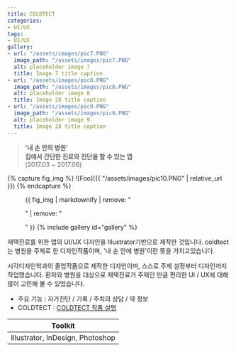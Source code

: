 ```yaml
---
title: COLDTECT
categories:
- UI/UX
tags:
- UI/UX
gallery:
- url: "/assets/images/pic7.PNG"
  image_path: "/assets/images/pic7.PNG"
  alt: placeholder image 7
  title: Image 7 title caption
- url: "/assets/images/pic8.PNG"
  image_path: "/assets/images/pic8.PNG"
  alt: placeholder image 8
  title: Image 28 title caption
- url: "/assets/images/pic9.PNG"
  image_path: "/assets/images/pic9.PNG"
  alt: placeholder image 9
  title: Image 28 title caption
---
```


><b>'내 손 안의 병원' <br>
> 집에서 간단한 진료와 진단을 할 수 있는 앱</b><br>(2017.03 ~ 2017.06)


{% capture fig_img %}
![Foo]({{ "/assets/images/pic10.PNG" | relative_url }})
{% endcapture %}

<figure>
  {{ fig_img | markdownify | remove: "<p>" | remove: "</p>" }}
{% include gallery id="gallery" %}
</figure>
재택진료를 위한 앱의 UI/UX 디자인을 Illustrator기반으로 제작한 것입니다. 
coldtect는 병원을 주제로 한 디자인작품이며, '내 손 안에 병원'이란 뜻을 가지고있습니다. 

시각디자인학과의 졸업작품으로 제작한 디자인이며, 스스로 주제 설정부터 디자인까지 작업했습니다.
환자와 병원을 대상으로 재택진료가 주제인 만큼
편리한 UI / UX에 대해 많이 고민해 볼 수 있었습니다.
* 주요 기능 : 자가진단 / 기록 / 주치의 상담 / 약 정보
* COLDTECT :	[COLDTECT 작품 설명](https://drive.google.com/file/d/1-dLKZULvqPCDOwgEGFJnBxyghgJQ3G4q/view?usp=sharing)																																				

| Toolkit   |  
| -------- | 
|Illustrator, InDesign, Photoshop|
